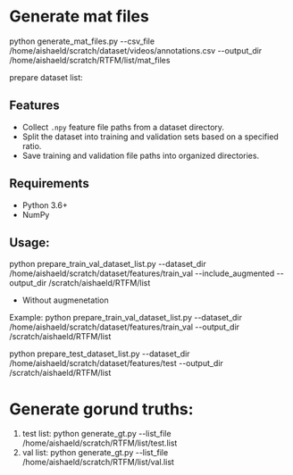 # Generate mat files

python generate_mat_files.py --csv_file /home/aishaeld/scratch/dataset/videos/annotations.csv --output_dir /home/aishaeld/scratch/RTFM/list/mat_files

prepare dataset list:
## Features
- Collect `.npy` feature file paths from a dataset directory.
- Split the dataset into training and validation sets based on a specified ratio.
- Save training and validation file paths into organized directories.

## Requirements
- Python 3.6+
- NumPy

## Usage:
python prepare_train_val_dataset_list.py --dataset_dir /home/aishaeld/scratch/dataset/features/train_val --include_augmented --output_dir /scratch/aishaeld/RTFM/list

* Without augmenetation


Example:
python prepare_train_val_dataset_list.py --dataset_dir /home/aishaeld/scratch/dataset/features/train_val --output_dir /scratch/aishaeld/RTFM/list

 python prepare_test_dataset_list.py --dataset_dir /home/aishaeld/scratch/dataset/features/test --output_dir /scratch/aishaeld/RTFM/list




# Generate gorund truths:
1. test list: python generate_gt.py --list_file /home/aishaeld/scratch/RTFM/list/test.list
2. val list: python generate_gt.py --list_file /home/aishaeld/scratch/RTFM/list/val.list

